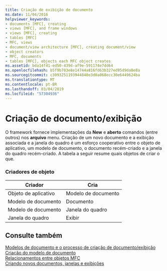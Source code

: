 ```yaml
---
title: Criação de exibição de documento
ms.date: 11/04/2016
helpviewer_keywords:
- documents [MFC], creating
- views [MFC], and frame windows
- views [MFC], creating
- tables [MFC]
- MFC, views
- document/view architecture [MFC], creating document/view
- object creators
- MFC, documents
- tables [MFC], objects each MFC object creates
ms.assetid: bda14f41-ed50-439d-af9e-591174e7dd64
ms.openlocfilehash: b5f9b783e8e14744a816fd63b327ed95d9da8e8a
ms.sourcegitcommit: c3093251193944840e3d0a068ecc30e6449624ba
ms.translationtype: MT
ms.contentlocale: pt-BR
ms.lasthandoff: 03/04/2019
ms.locfileid: "57304936"
---
```

# <a name="documentview-creation"></a>Criação de documento/exibição

O framework fornece implementações da **New** e **aberto** comandos (entre outros) nos **arquivo** menu. Criação de um novo documento e a exibição associada e a janela do quadro é um esforço cooperativo entre o objeto de aplicativo, um modelo de documento, o documento recém-criado e a janela do quadro recém-criado. A tabela a seguir resume quais objetos de criar o que.

### <a name="object-creators"></a>Criadores de objeto

|Criador|Cria|
|-------------|-------------|
|Objeto de aplicativo|Modelo de documento|
|Modelo de documento|Documento|
|Modelo de documento|Janela do quadro|
|Janela do quadro|Exibir|

## <a name="see-also"></a>Consulte também

[Modelos de documento e o processo de criação de documento/exibição](../mfc/document-templates-and-the-document-view-creation-process.md)<br/>
[Criação do modelo de documento](../mfc/document-template-creation.md)<br/>
[Relacionamentos entre objetos MFC](../mfc/relationships-among-mfc-objects.md)<br/>
[Criando novos documentos, janelas e exibições](../mfc/creating-new-documents-windows-and-views.md)
